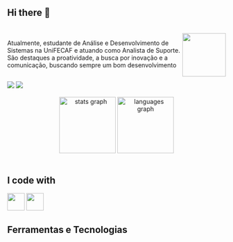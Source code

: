 ## Hi there 👋
<br>
<img align="right" alt"Snorlax" src="https://i.gifer.com/XOsa.gif" height="100">
<p align="left">Atualmente, estudante de Análise e Desenvolvimento de Sistemas na UniFECAF e atuando como Analista de Suporte. São destaques a proatividade, a busca por inovação e a comunicação, buscando sempre um bom desenvolvimento
<br> 

  ##
 
<div> 
  <a href = "https://mail.google.com/mail/u/0/?tab=rm&ogbl#inbox?compose=CllgCJqZjBVlsKlcSVcXGGNVgCvzBhlZWxzpjtnbvttDlmwBbHDlBGjJLmJQMKmZxvMrJxBmDlq"><img src="https://img.shields.io/badge/-Gmail-%23E4405F?style=for-the-badge&logo=gmail&logoColor=white" target="_blank"></a> <a href="https://www.linkedin.com/in/al%C3%ADcia-gon%C3%A7alves-silva-5685a71a6/" target="_blank"><img src="https://img.shields.io/badge/-LinkedIn-%230077B5?style=for-the-badge&logo=linkedin&logoColor=white" target="_blank"></a> 
<div>
<br>


<div align="center">
  <img src="https://github-readme-stats.vercel.app/api?username=aaliacia&hide_title=false&hide_rank=false&show_icons=true&include_all_commits=true&count_private=true&disable_animations=false&theme=vision-friendly-dark&locale=en&hide_border=false&order=1" height="130" alt="stats graph" /> <img src="https://github-readme-stats.vercel.app/api/top-langs?username=aaliacia&locale=en&hide_title=false&layout=compact&card_width=320&langs_count=5&theme=vision-friendly-dark&hide_border=false&order=2" height="130" alt="languages graph"  />
</div>
<br>



## I code with
<img loading="lazy" src="https://cdn.jsdelivr.net/gh/devicons/devicon/icons/java/java-original.svg" width="40" height="40"/> <img src="https://cdn.jsdelivr.net/gh/devicons/devicon@latest/icons/python/python-original.svg" width="40" height="40" />
<br>

## Ferramentas e Tecnologias


